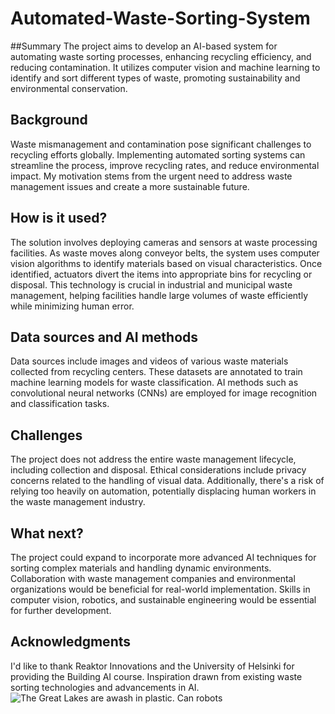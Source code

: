 # Automated-Waste-Sorting-System


##Summary 
The project aims to develop an AI-based system for automating waste sorting processes, enhancing recycling efficiency, and reducing contamination. It utilizes computer vision and machine learning to identify and sort different types of waste, promoting sustainability and environmental conservation.

## Background
Waste mismanagement and contamination pose significant challenges to recycling efforts globally. Implementing automated sorting systems can streamline the process, improve recycling rates, and reduce environmental impact. My motivation stems from the urgent need to address waste management issues and create a more sustainable future.

## How is it used?
The solution involves deploying cameras and sensors at waste processing facilities. As waste moves along conveyor belts, the system uses computer vision algorithms to identify materials based on visual characteristics. Once identified, actuators divert the items into appropriate bins for recycling or disposal. This technology is crucial in industrial and municipal waste management, helping facilities handle large volumes of waste efficiently while minimizing human error.

## Data sources and AI methods
Data sources include images and videos of various waste materials collected from recycling centers. These datasets are annotated to train machine learning models for waste classification. AI methods such as convolutional neural networks (CNNs) are employed for image recognition and classification tasks.

## Challenges
The project does not address the entire waste management lifecycle, including collection and disposal. Ethical considerations include privacy concerns related to the handling of visual data. Additionally, there's a risk of relying too heavily on automation, potentially displacing human workers in the waste management industry.

## What next?
The project could expand to incorporate more advanced AI techniques for sorting complex materials and handling dynamic environments. Collaboration with waste management companies and environmental organizations would be beneficial for real-world implementation. Skills in computer vision, robotics, and sustainable engineering would be essential for further development.

## Acknowledgments
I'd like to thank Reaktor Innovations and the University of Helsinki for providing the Building AI course.
Inspiration drawn from existing waste sorting technologies and advancements in AI.
![The Great Lakes are awash in plastic. Can robots](https://encrypted-tbn0.gstatic.com/images?q=tbn:ANd9GcSGrG3qapo-82MS5-ZfECNxF79kmSeQK8dK1VtXm3djPcZc9VjwqgO2gsQC4-tL5x7V5hg&usqp=CAU)
